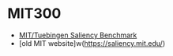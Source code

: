 # MIT300
- [MIT/Tuebingen Saliency Benchmark](https://saliency.tuebingen.ai/)
- [old MIT website]w(https://saliency.mit.edu/)